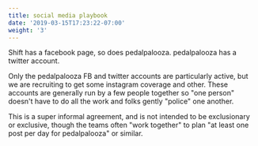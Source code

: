 ```yaml
---
title: social media playbook
date: '2019-03-15T17:23:22-07:00'
weight: '3'
---
```

Shift has a facebook page, so does pedalpalooza.  pedalpalooza has a twitter account.

Only the pedalpalooza FB and twitter accounts are particularly active, but we are recruiting to get some instagram coverage and other.  These accounts are generally run by a few people together so "one person" doesn't have to do all the work and folks gently "police" one another.

This is a super informal agreement, and is not intended to be exclusionary or exclusive, though the teams often "work together" to plan "at least one post per day for pedalpalooza" or similar.
